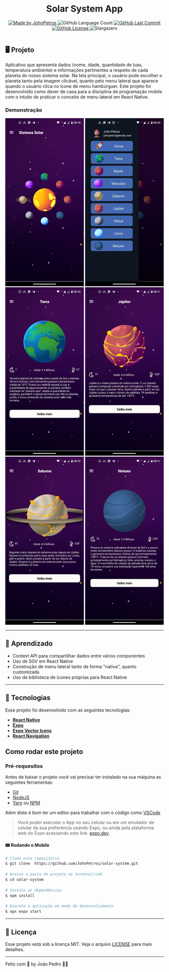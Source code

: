 <h1 align="center">
    Solar System App
</h1>

<div align="center">
   <a href="https://github.com/JohnPetros">
      <img alt="Made by JohnPetros" src="https://img.shields.io/badge/made%20by-JohnPetros-blueviolet">
   </a>
   <img alt="GitHub Language Count" src="https://img.shields.io/github/languages/count/JohnPetros/solar-system">
   <a href="https://github.com/JohnPetros/solar-system/commits/main">
      <img alt="GitHub Last Commit" src="https://img.shields.io/github/last-commit/JohnPetros/solar-system">
   </a>
  </a>
   </a>
   <a href="https://github.com/JohnPetros/solar-system/blob/main/LICENSE.md">
      <img alt="GitHub License" src="https://img.shields.io/github/license/JohnPetros/solar-system">
   </a>
    <img alt="Stargazers" src="https://img.shields.io/github/stars/JohnPetros/solar-system?style=social">
</div>

<br>

## 🖥️ Projeto

Aplicativo que apresenta dados (nome, idade, quantidade de luas, temperatura ambiente) e informações pertinentes a respeito de cada planeta do nosso sistema solar. Na tela principal, o usuário pode escolher o planeta tanto pela imagem clicável, quanto pelo menu lateral que aparece quando o usuário clica no ícone de menu hambúrguer. Este projeto foi desenvolvido como dever de casa para a disciplina de programação mobile com o intuito de praticar o conceito de menu lateral em React Native.

### Demonstração
<div align="center">
  <img width="250" alt="Tela Home" src=".github/home.jpg" />
  <img width="250" alt="Menu Lateral" src=".github/menu-lateral.jpg" />
  <img width="250" alt="Terra" src=".github/terra.jpg" />
  <img width="250" alt="Júpiter" src=".github/jupiter.jpg" />
  <img width="250" alt="Saturno" src=".github/saturno.jpg" />
  <img width="250" alt="Netuno" src=".github/netuno.jpg" />
</div>
<hr>


## 📖 Aprendizado

- Context API para compartilhar dados entre vários componentes
- Uso de SGV em React Native
- Construção de menu lateral tanto de forma "nativa", quanto customizada
- Uso de biblioteca de ícones próprias para React Native

<hr>

## 🚀 Tecnologias

Esse projeto foi desenvolvido com as seguintes tecnologias:

- **[React Native](https://expo.io/)**
- **[Expo](https://expo.io/)**
- **[Expo Vector Icons](https://icons.expo.fyi/)**
- **[React Navigation](https://reactnavigation.org/)**

## Como rodar este projeto

### Pré-requesitos

Antes de baixar o projeto você vai precisar ter instalado na sua máquina as seguintes ferramentas:

- [Git](https://git-scm.com)
- [NodeJS](https://nodejs.org/en/)
- [Yarn](https://yarnpkg.com/) ou [NPM](https://www.npmjs.com/)

Além disto é bom ter um editor para trabalhar com o código como [VSCode](https://code.visualstudio.com/)<br>

> Você poder executar o App no seu celular ou em um emulador de celular da sua preferência usando Expo, ou ainda pela plataforma web do Expo acessando este link: [expo.dev](https://snack.expo.dev/@git/github.com/JohnPetros/solar-system?platform=android).

#### 📟 Rodando o Mobile

```bash
# Clone este repositório
$ git clone  https://github.com/JohnPetros/solar-system.git

# Acesse a pasta do projeto no terminal/cmd
$ cd solar-system

# Instale as dependências
$ npm install

# Execute a aplicação em modo de desenvolvimento
$ npx expo start

```
---

## :memo: Licença

Esse projeto está sob a licença MIT. Veja o arquivo [LICENSE](LICENSE) para mais detalhes.

---

Feito com 💜 by João Pedro 👋🏻
